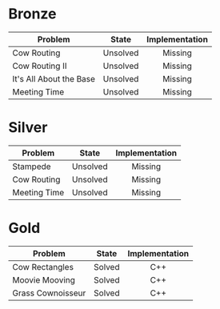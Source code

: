 # Bronze
| Problem        | State           | Implementation  |
| ------------- |:---------------:| :--------------:|
| Cow Routing | Unsolved          | Missing          |
| Cow Routing II | Unsolved          | Missing          |
| It's All About the Base | Unsolved          | Missing            |
| Meeting Time | Unsolved          | Missing            |
# Silver
| Problem        | State           | Implementation  |
| ------------- |:---------------:| :--------------:|
| Stampede | Unsolved          | Missing            |
| Cow Routing | Unsolved          | Missing            |
| Meeting Time | Unsolved          | Missing            |
# Gold
| Problem        | State           | Implementation  |
| -------------  |:---------------:| :--------------:|
| Cow Rectangles | Solved          | C++            |
| Moovie Mooving | Solved          | C++             |
| Grass Cownoisseur | Solved          | C++             |
